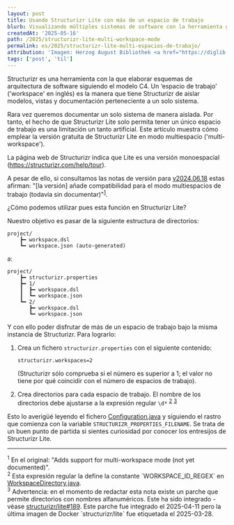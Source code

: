 ```yaml
---
layout: post
title: Usando Structurizr Lite con más de un espacio de trabajo
blurb: Visualizando múltiples sistemas de software con la herramienta gratuita Structurizr Lite.
createdAt: '2025-05-16'
path: /2025/structurizr-lite-multi-workspace-mode
permalink: es/2025/structurizr-lite-multi-espacios-de-trabajo/
attribution: 'Imagen: Herzog August Bibliothek <a href="https://diglib.hab.de/wdb.php?dir=mss/74-1-aug-2f" target="_blank">https://diglib.hab.de/wdb.php?dir=mss/74-1-aug-2f</a>, usado bajo licencia CC BY-SA.'
tags: ['post', 'til']
---
```


<!-- markdownlint-disable MD033 no-inline-html -->

Structurizr es una herramienta con la que elaborar esquemas de arquitectura de software
siguiendo el modelo C4.
Un ‘espacio de trabajo’ ('workspace' en inglés) es la manera que tiene Structurizr de
aislar modelos, vistas y documentación perteneciente a un solo sistema.

Rara vez queremos documentar un solo sistema de manera aislada. Por tanto, el hecho de que
Structurizr Lite solo permita tener un único espacio de trabajo es una limitación un tanto
artificial. Este artículo muestra cómo emplear la versión gratuita de Structurizr Lite en
modo multiespacio ('multi-workspace').

La página web de Structurizr indica que Lite es una versión monoespacial
(<a href="https://structurizr.com/help/tour" target="_blank">https://structurizr.com/help/tour</a>).

A pesar de ello, si consultamos las notas de versión para
<a href="https://github.com/structurizr/lite/releases/tag/v2024.06.18" target="_blank">v2024.06.18</a>
estas afirman: "[la versión] añade compatibilidad para el modo multiespacios de trabajo
(todavía sin documentar)"<sup><a href="#footnote-1">1</a></sup>.

¿Cómo podemos utilizar pues esta función en Structurizr Lite?

Nuestro objetivo es pasar de la siguiente estructura de directorios:

```text
project/
    ┣━ workspace.dsl
    ┗━ workspace.json (auto-generated)
```

a:

```text
project/
    ┣━ structurizr.properties
    ┣━ 1/
    ┃  ┣━ workspace.dsl
    ┃  ┗━ workspace.json
    ┗━ 2/
       ┣━ workspace.dsl
       ┗━ workspace.json
```

Y con ello poder disfrutar de más de un espacio de trabajo bajo la misma instancia de
Structurizr. Para lograrlo:

1. Crea un fichero `structurizr.properties` con el siguiente contenido:

    ```text
    structurizr.workspaces=2
    ```

    (Structurizr sólo comprueba si el número es superior a 1; el valor no tiene por qué
    coincidir con el número de espacios de trabajo).
2. Crea directorios para cada espacio de trabajo. El nombre de los directorios debe
   ajustarse a la expresión regular `\d*` <sup><a href="#footnote-2">2</a></sup>
   <sup><a href="#footnote-3">3</a></sup>

<!-- markdownlint-disable MD013 line-length -->

Esto lo averigüé leyendo el fichero <a href="https://github.com/structurizr/lite/blob/main/src/main/java/com/structurizr/lite/Configuration.java" target="_blank">Configuration.java</a>
y siguiendo el rastro que comienza con la variable `STRUCTURIZR_PROPERTIES_FILENAME`. Se
trata de un buen punto de partida si sientes curiosidad por conocer los entresijos de
Structurizr Lite.

---
<div id="footnote-1" class="pb-2">
    <sup>1</sup> En el original: "Adds support for multi-workspace mode (not yet documented)".
</div>
<div id="footnote-2" class="pb-2">
    <sup>2</sup> Esta expresión regular la define la constante `WORKSPACE_ID_REGEX` en
    <a href="https://github.com/structurizr/lite/blob/main/src/main/java/com/structurizr/lite/component/workspace/WorkspaceDirectory.java" target="_blank">WorkspaceDirectory.java</a>.
</div>
<div id="footnote-3" class="pb-2">
    <sup>3</sup> Advertencia: en el momento de redactar esta nota existe un parche que
    permite directorios con nombres alfanuméricos. Este ha sido integrado - véase
    <a href="https://github.com/structurizr/lite/issues/189" target="_blank">structurizr/lite#189</a>.
    Este parche fue integrado el 2025-04-11 pero la última imagen de Docker
    `structurizr/lite` fue etiquetada el 2025-03-28.
</div>
